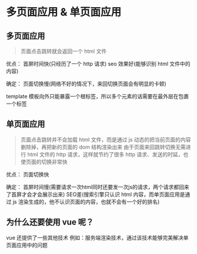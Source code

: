 <!--
 * @Date: 2020-07-20 17:09:16
 * @LastEditTime: 2020-07-20 17:49:09
 * @Author: WangYongJie
 * @Work-email: wangyongjie2@gome.com.cn
 * @Private-email: admin@xiaodongxier.com
--> 
# 多页面应用 & 单页面应用

## 多页面应用

> 页面点击跳转就会返回一个 html 文件

优点：
首屏时间快(只经历了一个 http 请求)
seo 效果好(能够识别 html 文件中的内容)

确定：
页面切换慢(网络不好的情况下，来回切换页面会有明显的卡顿)

 
template 模板向外只能暴露一个根标签，所以多个元素的话需要在最外层在包裹一个标签


## 单页面应用

> 页面点击跳转并不会加载 html 文件，而是通过 js 动态的把当前页面的内容删除掉，再把新的页面的 dom 结构渲染出来
> 由于页面来回跳转切换无需进行 html 文件的 http 请求，这样就节约了很多 http 请求、发送的时延，也使页面的切换非常快


优点：
页面切换快

确定：
首屏时间慢(需要请求一次html同时还要发一次js的请求，两个请求都回来了首屏才会才会展示出来)
SEO差(搜索引擎只认识 html 内容，而单页面应用是通过 js 渲染生成的，他不认识页面的内容，也就不会有一个好的排名)

## 为什么还要使用 vue 呢？

vue 还提供了一些其他技术
例如：服务端渲染技术，通过该技术能够完美解决单页面应用中的问题